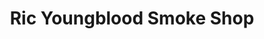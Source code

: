 ---
title: "Ric Youngblood Smoke Shop"
url: /cherokee/ric-youngblood-smoke-shop/
shop: Allgemein
---